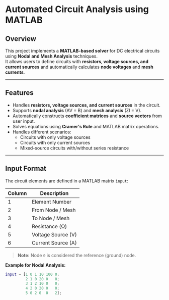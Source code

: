 # Automated Circuit Analysis using MATLAB

## Overview
This project implements a **MATLAB-based solver** for DC electrical circuits using **Nodal and Mesh Analysis** techniques.  
It allows users to define circuits with **resistors, voltage sources, and current sources** and automatically calculates **node voltages** and **mesh currents**.

---

## Features
- Handles **resistors, voltage sources, and current sources** in the circuit.
- Supports **nodal analysis** (AV = B) and **mesh analysis** (ZI = V).
- Automatically constructs **coefficient matrices** and **source vectors** from user input.
- Solves equations using **Cramer's Rule** and MATLAB matrix operations.
- Handles different scenarios:
  - Circuits with only voltage sources
  - Circuits with only current sources
  - Mixed-source circuits with/without series resistance

---

## Input Format
The circuit elements are defined in a MATLAB matrix `input`:

| Column | Description |
|--------|-------------|
| 1      | Element Number |
| 2      | From Node / Mesh |
| 3      | To Node / Mesh |
| 4      | Resistance (Ω) |
| 5      | Voltage Source (V) |
| 6      | Current Source (A) |

> **Note:** Node `0` is considered the reference (ground) node.

**Example for Nodal Analysis:**
```matlab
input = [1 0 1 10 100 0;
         2 1 0 20 0   0;
         3 1 2 10 0   0;
         4 2 0 20 0   0;
         5 0 2 0  0   2];
